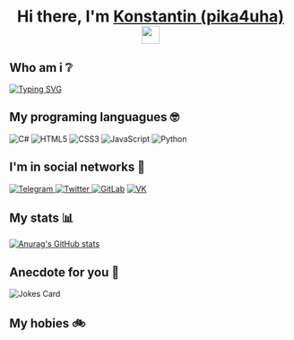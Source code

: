
<h1 align="center">Hi there, I'm <a href="/" target="_blank">Konstantin (pika4uha)</a> 
<img src="https://github.com/blackcater/blackcater/raw/main/images/Hi.gif" height="32"/></h1>

<h2>Who am i ❔</h2>

[![Typing SVG](https://readme-typing-svg.herokuapp.com?color=26F73C&center=%D0%BB%D0%BE%D0%B6%D1%8C&vCenter=%D0%BB%D0%BE%D0%B6%D1%8C&width=600&lines=Web+designer%2C+developer+(C%23+%2F+web)%2C+product+manager+)](https://git.io/typing-svg)

<h2>My programing languagues 🤓</h2>

![C#](https://img.shields.io/badge/c%23-%23239120.svg?style=for-the-badge&logo=c-sharp&logoColor=white) 
![HTML5](https://img.shields.io/badge/html5-%23E34F26.svg?style=for-the-badge&logo=html5&logoColor=white) 
![CSS3](https://img.shields.io/badge/css3-%231572B6.svg?style=for-the-badge&logo=css3&logoColor=white) 
![JavaScript](https://img.shields.io/badge/javascript-%23323330.svg?style=for-the-badge&logo=javascript&logoColor=%23F7DF1E) 
![Python](https://img.shields.io/badge/python-3670A0?style=for-the-badge&logo=python&logoColor=ffdd54)

<h2>I'm in social networks 🤙</h2>

[![Telegram](https://img.shields.io/badge/Telegram-2CA5E0?style=for-the-badge&logo=telegram&logoColor=white) ](https://t.me/pika4uha)
[![Twitter](https://img.shields.io/badge/Twitter-%231DA1F2.svg?style=for-the-badge&logo=Twitter&logoColor=white) ](https://twitter.com/_pika4uha_)
[![GitLab](https://img.shields.io/badge/gitlab-%23181717.svg?style=for-the-badge&logo=gitlab&logoColor=white)](https://gitlab.com/konstantinpikatov)
[![VK](https://img.shields.io/badge/-VK-1766AB?style=for-the-badge&logo=Vk&logoColor=4F7DB3)](https://vk.com/yapolzuyusnvidia)

<h2>My stats 📊</h2>

[![Anurag's GitHub stats](https://github-readme-stats.vercel.app/api?username=pika4uha&theme=tokyonight)](https://github.com/anuraghazra/github-readme-stats)

<h2>Anecdote for you 🤣</h2>

<img src="https://readme-jokes.vercel.app/api?theme=tokyonight" alt="Jokes Card" />

<h2>My hobies 🚲</h2>
